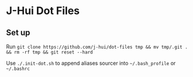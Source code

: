 J-Hui Dot Files
===============

Set up
------
Run `git clone https://github.com/j-hui/dot-files tmp && mv tmp/.git . && rm -rf tmp && git reset --hard`

Use `./.init-dot.sh` to append aliases sourcer into `~/.bash_profile` or `~/.bashrc`
